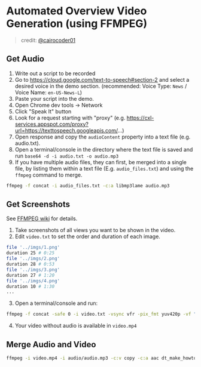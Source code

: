 # Automated Overview Video Generation (using FFMPEG)

> credit: [@cairocoder01](https://github.com/cairocoder01)

 ## Get Audio
 1. Write out a script to be recorded
 2. Go to https://cloud.google.com/text-to-speech#section-2 and select a desired voice in the demo section. (recommended: Voice Type: `News` / Voice Name: `en-US-News-L`)
 3. Paste your script into the demo.
 4. Open Chrome dev tools -> Network
 5. Click "Speak It" button
 6. Look for a request starting with "proxy" (e.g. https://cxl-services.appspot.com/proxy?url=https://texttospeech.googleapis.com/...)
 7. Open response and copy the `audioContent` property into a text file (e.g. audio.txt).
 8. Open a terminal/console in the directory where the text file is saved and run `base64 -d -i audio.txt -o audio.mp3`
 9. If you have multiple audio files, they can first, be merged into a single file, by listing them within a text file (E.g. `audio_files.txt`) and using the `ffmpeg` command to merge.

 ```sh
 ffmpeg -f concat -i audio_files.txt -c:a libmp3lame audio.mp3
 ```

 ## Get Screenshots
 See [FFMPEG wiki](https://trac.ffmpeg.org/wiki/Slideshow) for details.

 1. Take screenshots of all views you want to be shown in the video.
 2. Edit `video.txt` to set the order and duration of each image.

```sh
file '../imgs/1.png'
duration 25 # 0:25
file '../imgs/2.png'
duration 28 # 0:53
file '../imgs/3.png'
duration 27 # 1:20
file '../imgs/4.png'
duration 10 # 1:30
...
```

 3. Open a terminal/console and run:

 ```sh
 ffmpeg -f concat -safe 0 -i video.txt -vsync vfr -pix_fmt yuv420p -vf "pad=ceil(iw/2)*2:ceil(ih/2)*2" video.mp4
 ```
 4. Your video without audio is available in `video.mp4`

 ## Merge Audio and Video

 ```sh
 ffmpeg -i video.mp4 -i audio/audio.mp3 -c:v copy -c:a aac dt_make_howto.mp4
 ```